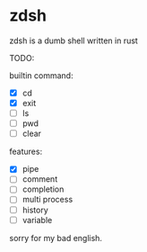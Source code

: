 # zdsh

zdsh is a dumb shell written in rust

TODO:

builtin command:
- [x] cd
- [x] exit
- [ ] ls
- [ ] pwd
- [ ] clear

features:
- [x] pipe
- [ ] comment
- [ ] completion
- [ ] multi process
- [ ] history
- [ ] variable

sorry for my bad english.
